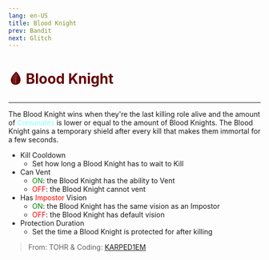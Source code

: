 ```yaml
---
lang: en-US
title: Blood Knight
prev: Bandit
next: Glitch
---
```


# <font color="#630000">🩸 <b>Blood Knight</b></font> <Badge text="Killing" type="tip" vertical="middle"/>
---

The Blood Knight wins when they're the last killing role alive and the amount of <font color=#8cffff>Crewmates</font> is lower or equal to the amount of Blood Knights. The Blood Knight gains a temporary shield after every kill that makes them immortal for a few seconds.
* Kill Cooldown
  * Set how long a Blood Knight has to wait to Kill
* Can Vent
  * <font color=green>ON</font>: the Blood Knight has the ability to Vent
  * <font color=red>OFF</font>: the Blood Knight cannot vent
* Has <font color=red>Impostor</font> Vision
  * <font color=green>ON</font>: the Blood Knight has the same vision as an Impostor
  * <font color=red>OFF</font>: the Blood Knight has default vision
* Protection Duration
  * Set the time a Blood Knight is protected for after killing

> From: TOHR & Coding: [KARPED1EM](https://github.com/KARPED1EM)